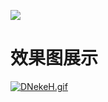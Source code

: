 [![](https://jitpack.io/v/xunyang-yuhui/EmergeTextView.svg)](https://jitpack.io/#xunyang-yuhui/EmergeTextView)

# 效果图展示
<a href="https://imgchr.com/i/DNekeH"><img src="https://s3.ax1x.com/2020/11/24/DNekeH.gif" alt="DNekeH.gif" border="0" /></a>
